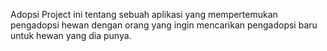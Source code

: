 Adopsi
Project ini tentang sebuah aplikasi yang mempertemukan pengadopsi hewan dengan orang yang ingin mencarikan pengadopsi baru untuk hewan yang dia punya.
